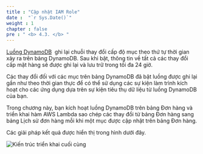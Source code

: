 ```yaml
---
title : "Cập nhật IAM Role"
date :  "`r Sys.Date()`" 
weight : 1 
chapter : false
pre : " <b> 4.3. </b> "
---
```


[Luồng DynamoDB](https://docs.aws.amazon.com/amazondynamodb/latest/developerguide/Streams.html)  ghi lại chuỗi thay đổi cấp độ mục theo thứ tự thời gian xảy ra trên bảng DynamoDB. Sau khi bật, thông tin về tất cả các thay đổi cấp mặt hàng sẽ được ghi lại và lưu trữ trong tối đa 24 giờ.

Các thay đổi đối với các mục trên bảng DynamoDB đã bật luồng được ghi lại gần như theo thời gian thực để có thể sử dụng các sự kiện làm trình kích hoạt cho các ứng dụng dựa trên sự kiện tiêu thụ dữ liệu từ luồng DynamoDB của bạn.

Trong chương này, bạn kích hoạt luồng DynamoDB trên bảng Đơn hàng và triển khai hàm AWS Lambda sao chép các thay đổi từ bảng Đơn hàng sang bảng Lịch sử đơn hàng mỗi khi một mục được cập nhật trên bảng Đơn hàng.

Các giải pháp kết quả được hiển thị trong hình dưới đây.

![Kiến trúc triển khai cuối cùng](/images/4/4.3/1.png)